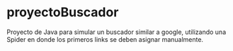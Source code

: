 # proyectoBuscador
Proyecto de Java para simular un buscador similar a google, utilizando una Spider en donde los primeros links se deben asignar manualmente.
